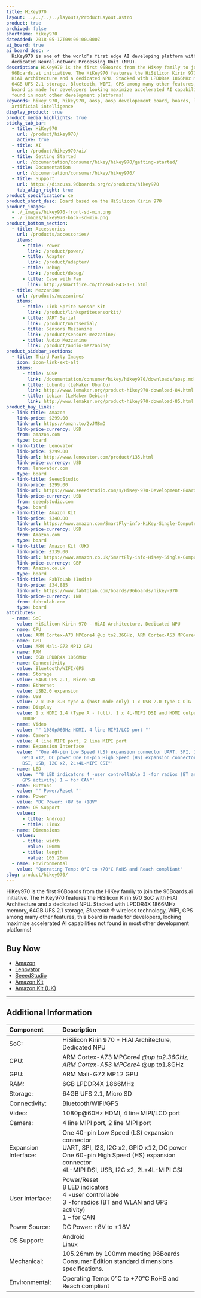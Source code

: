 ```yaml
---
title: HiKey970
layout: ../../../../layouts/ProductLayout.astro
product: true
archived: false
shortname: hikey970
dateAdded: 2018-05-12T09:00:00.000Z
ai_board: true
ai_board_desc: >
  HiKey970 is one of the world‘s first edge AI developing platform with a
  dedicated Neural-network Processing Unit (NPU).
description: HiKey970 is the first 96Boards from the HiKey family to join the
  96Boards.ai initiative. The HiKey970 features the HiSilicon Kirin 970 SoC with
  HiAI Architecture and a dedicated NPU. Stacked with LPDDR4X 1866MHz memory,
  64GB UFS 2.1 storage, Bluetooth, WIFI, GPS among many other features, this
  board is made for developers looking maximize accelerated AI capabilities not
  found in most other development platforms!
keywords: hikey 970, hikey970, aosp, aosp developement board, boards, linux, ai,
  artificial intelligence
display_product: true
product_media_highlights: true
sticky_tab_bar:
  - title: HiKey970
    url: /product/hikey970/
    active: true
  - title: AI
    url: /product/hikey970/ai/
  - title: Getting Started
    url: /documentation/consumer/hikey/hikey970/getting-started/
  - title: Documentation
    url: /documentation/consumer/hikey/hikey970/
  - title: Support
    url: https://discuss.96boards.org/c/products/hikey970
    tab_align_right: true
product_specification: ce
product_short_desc: Board based on the HiSilicon Kirin 970
product_images:
  - ./_images/hikey970-front-sd-min.png
  - ./_images/hikey970-back-sd-min.png
product_bottom_section:
  - title: Accessories
    url: /products/accessories/
    items:
      - title: Power
        link: /product/power/
      - title: Adapter
        link: /product/adapter/
      - title: Debug
        link: /product/debug/
      - title: Case with Fan
        link: http://smartfire.cn/thread-843-1-1.html
  - title: Mezzanine
    url: /products/mezzanine/
    items:
      - title: Link Sprite Sensor Kit
        link: /product/linkspritesensorkit/
      - title: UART Serial
        link: /product/uartserial/
      - title: Sensors Mezzanine
        link: /product/sensors-mezzanine/
      - title: Audio Mezzanine
        link: /product/audio-mezzanine/
product_sidebar_sections:
  - title: Third Party Images
    icon: icon-link-ext-alt
    items:
      - title: AOSP
        link: /documentation/consumer/hikey/hikey970/downloads/aosp.md.html
      - title: Lubuntu (LeMaker Ubuntu)
        link: http://www.lemaker.org/product-hikey970-download-84.html
      - title: Lebian (LeMaker Debian)
        link: http://www.lemaker.org/product-hikey970-download-85.html
product_buy_links:
  - link-title: Amazon
    link-price: $299.00
    link-url: https://amzn.to/2vJM8mO
    link-price-currency: USD
    from: amazon.com
    type: board
  - link-title: Lenovator
    link-price: $299.00
    link-url: http://www.lenovator.com/product/135.html
    link-price-currency: USD
    from: lenovator.com
    type: board
  - link-title: SeeedStudio
    link-price: $299.00
    link-url: https://www.seeedstudio.com/s/HiKey-970-Development-Board-p-3046.html?utm_source=homepage&utm_medium=homepagebanner&utm_campaign=hp_0426
    link-price-currency: USD
    from: seeedstudio.com
    type: board
  - link-title: Amazon Kit
    link-price: $340.00
    link-url: https://www.amazon.com/SmartFly-info-HiKey-Single-Computer/dp/B07FNLSK2X
    link-price-currency: USD
    from: Amazon.com
    type: board
  - link-title: Amazon Kit (UK)
    link-price: £339.00
    link-url: https://www.amazon.co.uk/SmartFly-info-HiKey-Single-Computer/dp/B07FNLSK2X
    link-price-currency: GBP
    from: Amazon.co.uk
    type: board
  - link-title: FabToLab (India)
    link-price: £34,885
    link-url: https://www.fabtolab.com/boards/96boards/hikey-970
    link-price-currency: INR
    from: fabtolab.com
    type: board
attributes:
  - name: SoC
    value: HiSilicon Kirin 970 - HiAI Architecture, Dedicated NPU
  - name: CPU
    value: ARM Cortex-A73 MPCore4 @up to2.36GHz, ARM Cortex-A53 MPCore4 @up to1.8GHz
  - name: GPU
    value: ARM Mali-G72 MP12 GPU
  - name: RAM
    value: 6GB LPDDR4X 1866MHz
  - name: Connectivity
    value: Bluetooth/WIFI/GPS
  - name: Storage
    value: 64GB UFS 2.1, Micro SD
  - name: Ethernet
    value: USB2.0 expansion
  - name: USB
    value: 2 x USB 3.0 type A (host mode only) 1 x USB 2.0 type C OTG
  - name: Display
    value: 1 x HDMI 1.4 (Type A - full), 1 x 4L-MIPI DSI and HDMI output up to FHD
      1080P
  - name: Video
    value: '" 1080p@60Hz HDMI, 4 line MIPI/LCD port "'
  - name: Camera
    value: 4 line MIPI port, 2 line MIPI port
  - name: Expansion Interface
    value: '"One 40-pin Low Speed (LS) expansion connector UART, SPI, I2S, I2C x2,
      GPIO x12, DC power One 60-pin High Speed (HS) expansion connector 4L-MIPI
      DSI, USB, I2C x2, 2L+4L-MIPI CSI"'
  - name: LED
    value: '"8 LED indicators 4 -user controllable 3 -for radios (BT and WLAN and
      GPS activity) 1 – for CAN"'
  - name: Buttons
    value: '" Power/Reset "'
  - name: Power
    value: "DC Power: +8V to +18V"
  - name: OS Support
    values:
      - title: Android
      - title: Linux
  - name: Dimensions
    values:
      - title: width
        value: 100mm
      - title: length
        value: 105.26mm
  - name: Environmental
    value: "Operating Temp: 0°C to +70°C RoHS and Reach compliant"
slug: product/hikey970/
---
```

HiKey970 is the first 96Boards from the HiKey family to join the 96Boards.ai initiative. The HiKey970 features the HiSilicon Kirin 970 SoC with HiAI Architecture and a dedicated NPU. Stacked with LPDDR4X 1866MHz memory, 64GB UFS 2.1 storage, _Bluetooth_ ® wireless technology, WIFI, GPS among many other features, this board is made for developers, looking maximize accelerated AI capabilities not found in most other development platforms!

## Buy Now

- [Amazon](https://amzn.to/2vJM8mO)
- [Lenovator](http://www.lenovator.com/product/135.html)
- [SeeedStudio](https://www.seeedstudio.com/s/HiKey-970-Development-Board-p-3046.html?utm_source=homepage&utm_medium=homepagebanner&utm_campaign=hp_0426)
- [Amazon Kit](https://www.amazon.com/SmartFly-info-HiKey-Single-Computer/dp/B07FNLSK2X)
- [Amazon Kit (UK)](https://www.amazon.co.uk/SmartFly-info-HiKey-Single-Computer/dp/B07FNLSK2X)

***

## Additional Information

|   Component          |   Description                                                                                    |
|:---------------------|:-------------------------------------------------------------------------------------------------|
| SoC:                 | HiSilicon Kirin 970 - HiAI Architecture, Dedicated NPU                                           |
| CPU:                 | ARM Cortex-A73 MPCore*4 @up to2.36GHz, ARM Cortex-A53 MPCore*4 @up to1.8GHz                      |
| GPU:                 | ARM Mali-G72 MP12 GPU                                                                            |
| RAM:                 | 6GB LPDDR4X 1866MHz                                                                              |
| Storage:             | 64GB UFS 2.1, Micro SD                                                                           |
| Connectivity:        | Bluetooth/WIFI/GPS                                                                               |
| Video:               | 1080p@60Hz HDMI, 4 line MIPI/LCD port                                                            |
| Camera:              | 4 line MIPI port, 2 line MIPI port                                                               |
| Expansion Interface: | One 40-pin Low Speed (LS) expansion connector<br>UART, SPI, I2S, I2C x2, GPIO x12, DC power<br>One 60-pin High Speed (HS) expansion connector<br>4L-MIPI DSI, USB, I2C x2, 2L+4L-MIPI CSI                                        |
| User Interface:      | Power/Reset<br>8 LED indicators<br>4 -user controllable<br>3 -for radios (BT and WLAN and GPS activity)<br>1 – for CAN                                                                                                              |
| Power Source:        | DC Power: +8V to +18V                                                                            |
| OS Support:          | Android<br>Linux                                                                                 |
| Mechanical:          | 105.26mm by 100mm meeting 96Boards Consumer Edition standard dimensions specifications.          |
| Environmental:       | Operating Temp: 0°C to +70°C RoHS and Reach compliant                                            |
